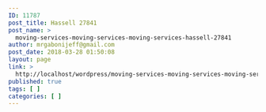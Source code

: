 ```yaml
---
ID: 11787
post_title: Hassell 27841
post_name: >
  moving-services-moving-services-moving-services-hassell-27841
author: mrgabonijeff@gmail.com
post_date: 2018-03-28 01:50:08
layout: page
link: >
  http://localhost/wordpress/moving-services-moving-services-moving-services-hassell-27841/
published: true
tags: [ ]
categories: [ ]
---
```

